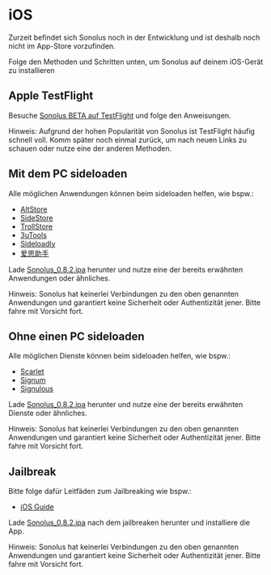 # iOS

Zurzeit befindet sich Sonolus noch in der Entwicklung und ist deshalb noch nicht im App-Store vorzufinden.

Folge den Methoden und Schritten unten, um Sonolus auf deinem iOS-Gerät zu installieren

## Apple TestFlight

Besuche [Sonolus BETA auf TestFlight](https://testflight.apple.com/join/mdFtAf92) und folge den Anweisungen.

Hinweis: Aufgrund der hohen Popularität von Sonolus ist TestFlight häufig schnell voll. Komm später noch einmal zurück, um nach neuen Links zu schauen oder nutze eine der anderen Methoden.

## Mit dem PC sideloaden

Alle möglichen Anwendungen können beim sideloaden helfen, wie bspw.:

-   [AltStore](https://altstore.io)
-   [SideStore](https://sidestore.io)
-   [TrollStore](https://github.com/opa334/TrollStore)
-   [3uTools](http://3u.com)
-   [Sideloadly](https://sideloadly.io)
-   [爱思助手](https://www.i4.cn)

Lade [Sonolus_0.8.2.ipa](https://download.sonolus.com/Sonolus_0.8.2.ipa) herunter und nutze eine der bereits erwähnten Anwendungen oder ähnliches.

Hinweis: Sonolus hat keinerlei Verbindungen zu den oben genannten Anwendungen und garantiert keine Sicherheit oder Authentizität jener. Bitte fahre mit Vorsicht fort.

## Ohne einen PC sideloaden

Alle möglichen Dienste können beim sideloaden helfen, wie bspw.:

-   [Scarlet](https://usescarlet.com)
-   [Signum](https://signumsign.me)
-   [Signulous](https://www.signulous.com)

Lade [Sonolus_0.8.2.ipa](https://download.sonolus.com/Sonolus_0.8.2.ipa) herunter und nutze eine der bereits erwähnten Dienste oder ähnliches.

Hinweis: Sonolus hat keinerlei Verbindungen zu den oben genannten Anwendungen und garantiert keine Sicherheit oder Authentizität jener. Bitte fahre mit Vorsicht fort.

## Jailbreak

Bitte folge dafür Leitfäden zum Jailbreaking wie bspw.:

-   [iOS Guide](https://ios.cfw.guide)

Lade [Sonolus_0.8.2.ipa](https://download.sonolus.com/Sonolus_0.8.2.ipa) nach dem jailbreaken herunter und installiere die App.

Hinweis: Sonolus hat keinerlei Verbindungen zu den oben genannten Anwendungen und garantiert keine Sicherheit oder Authentizität jener. Bitte fahre mit Vorsicht fort.
